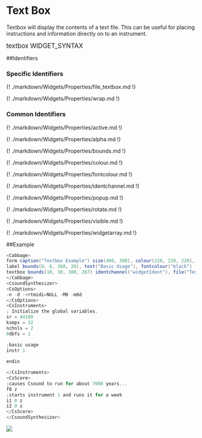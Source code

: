 # Text Box

Textbox will display the contents of a text file. This can be useful for placing instructions and information directly on to an instrument.  


<big></pre>
textbox WIDGET_SYNTAX
</pre></big>

<!--(End of syntax)/-->

##Identifiers
### Specific Identifiers

{! ./markdown/Widgets/Properties/file_textbox.md !} 

{! ./markdown/Widgets/Properties/wrap.md !} 

### Common Identifiers

{! ./markdown/Widgets/Properties/active.md !}  

{! ./markdown/Widgets/Properties/alpha.md !}  

{! ./markdown/Widgets/Properties/bounds.md !}  

{! ./markdown/Widgets/Properties/colour.md !}  

{! ./markdown/Widgets/Properties/fontcolour.md !} 

{! ./markdown/Widgets/Properties/identchannel.md !} 

{! ./markdown/Widgets/Properties/popup.md !} 

{! ./markdown/Widgets/Properties/rotate.md !}

{! ./markdown/Widgets/Properties/visible.md !} 

{! ./markdown/Widgets/Properties/widgetarray.md !} 

<!--(End of identifiers)/-->

##Example

```csharp
<Cabbage>
form caption("Textbox Example") size(400, 300), colour(220, 220, 220), pluginID("def1")
label bounds(8, 6, 368, 20), text("Basic Usage"), fontcolour("black")
textbox bounds(10, 30, 380, 267) identchannel("widgetIdent"), file("Textbox.csd")
</Cabbage>
<CsoundSynthesizer>
<CsOptions>
-n -d -+rtmidi=NULL -M0 -m0d 
</CsOptions>
<CsInstruments>
; Initialize the global variables. 
sr = 44100
ksmps = 32
nchnls = 2
0dbfs = 1

;basic usage
instr 1
 
endin

</CsInstruments>
<CsScore>
;causes Csound to run for about 7000 years...
f0 z
;starts instrument 1 and runs it for a week
i1 0 z
i2 0 z
</CsScore>
</CsoundSynthesizer>
```

![](../images/textboxExample.png)